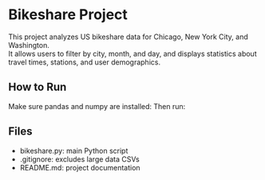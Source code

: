 # Bikeshare Project

This project analyzes US bikeshare data for Chicago, New York City, and Washington.  
It allows users to filter by city, month, and day, and displays statistics about travel times, stations, and user demographics.

## How to Run
Make sure pandas and numpy are installed:
Then run:
## Files
- bikeshare.py: main Python script  
- .gitignore: excludes large data CSVs  
- README.md: project documentation